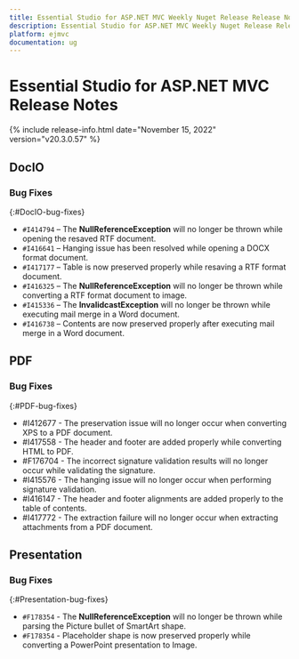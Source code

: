 ```yaml
---
title: Essential Studio for ASP.NET MVC Weekly Nuget Release Release Notes  
description: Essential Studio for ASP.NET MVC Weekly Nuget Release Release Notes  
platform: ejmvc
documentation: ug
---
```


# Essential Studio for ASP.NET MVC  Release Notes  

{% include release-info.html date="November 15, 2022"  version="v20.3.0.57" %} 





## DocIO

### Bug Fixes
{:#DocIO-bug-fixes}

- `#I414794` – The **NullReferenceException** will no longer be thrown while opening the resaved RTF document.
- `#I416641` – Hanging issue has been resolved while opening a DOCX format document.
- `#I417177` – Table is now preserved properly while resaving a RTF format document.
- `#I416325` – The **NullReferenceException** will no longer be thrown while converting a RTF format document to image.
- `#I415336` – The **InvalidcastException** will no longer be thrown while executing mail merge in a Word document.
- `#I416738` – Contents are now preserved properly after executing mail merge in a Word document.
## PDF

### Bug Fixes
{:#PDF-bug-fixes}

* \#I412677 - 	The preservation issue will no longer occur when converting XPS to a PDF document.
* \#I417558 - 	The header and footer are added properly while converting HTML to PDF.
* \#F176704 - 	The incorrect signature validation results will no longer occur while validating the signature.
* \#I415576 - 	The hanging issue will no longer occur when performing signature validation.
* \#I416147 - 	The header and footer alignments are added properly to the table of contents.
* \#I417772 - 	The extraction failure will no longer occur when extracting attachments from a PDF document.

## Presentation

### Bug Fixes
{:#Presentation-bug-fixes}

- `#F178354` - The **NullReferenceException** will no longer be thrown while parsing the Picture bullet of SmartArt shape.
- `#F178354` - Placeholder shape is now preserved properly while converting a PowerPoint presentation to Image.
